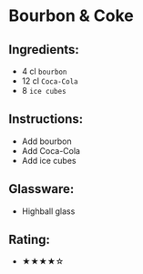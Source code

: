 # Bourbon & Coke

## Ingredients:
- 4 cl `bourbon`
- 12 cl `Coca-Cola`
- 8 `ice cubes`

## Instructions:
- Add bourbon
- Add Coca-Cola
- Add ice cubes

## Glassware:
- Highball glass

## Rating:
- ★★★★☆